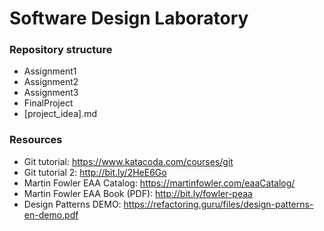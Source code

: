 # Software Design Laboratory

### Repository structure
* Assignment1
* Assignment2
* Assignment3
* FinalProject
* [project_idea].md


### Resources
* Git tutorial: https://www.katacoda.com/courses/git
* Git tutorial 2: http://bit.ly/2HeE6Go
* Martin Fowler EAA Catalog: https://martinfowler.com/eaaCatalog/
* Martin Fowler EAA Book (PDF): http://bit.ly/fowler-peaa
* Design Patterns DEMO: https://refactoring.guru/files/design-patterns-en-demo.pdf